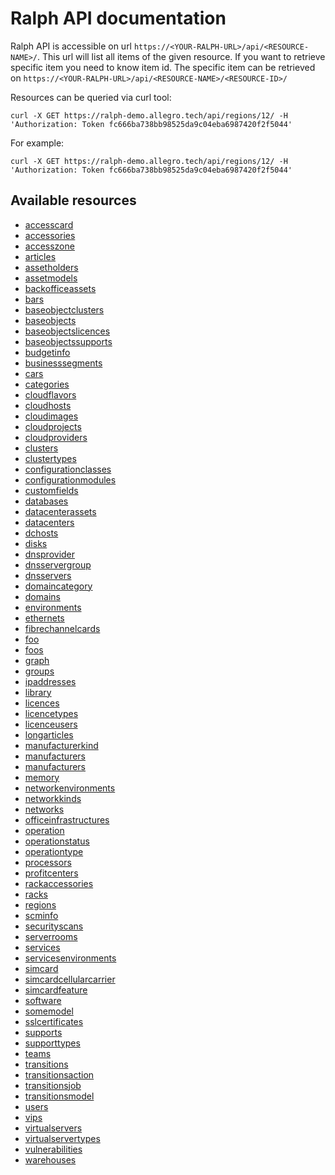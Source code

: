 # Ralph API documentation

Ralph API is accessible on url `https://<YOUR-RALPH-URL>/api/<RESOURCE-NAME>/`.
This url will list all items of the given resource.
If you want to retrieve specific item you need to know item id.
The specific item can be retrieved on `https://<YOUR-RALPH-URL>/api/<RESOURCE-NAME>/<RESOURCE-ID>/`

Resources can be queried via curl tool:
```
curl -X GET https://ralph-demo.allegro.tech/api/regions/12/ -H 'Authorization: Token fc666ba738bb98525da9c04eba6987420f2f5044'
```

For example:
```
curl -X GET https://ralph-demo.allegro.tech/api/regions/12/ -H 'Authorization: Token fc666ba738bb98525da9c04eba6987420f2f5044'
```

## Available resources

- [accesscard](accesscard.md)
- [accessories](accessories.md)
- [accesszone](accesszone.md)
- [articles](articles.md)
- [assetholders](assetholders.md)
- [assetmodels](assetmodels.md)
- [backofficeassets](backofficeassets.md)
- [bars](bars.md)
- [baseobjectclusters](baseobjectclusters.md)
- [baseobjects](baseobjects.md)
- [baseobjectslicences](baseobjectslicences.md)
- [baseobjectssupports](baseobjectssupports.md)
- [budgetinfo](budgetinfo.md)
- [businesssegments](businesssegments.md)
- [cars](cars.md)
- [categories](categories.md)
- [cloudflavors](cloudflavors.md)
- [cloudhosts](cloudhosts.md)
- [cloudimages](cloudimages.md)
- [cloudprojects](cloudprojects.md)
- [cloudproviders](cloudproviders.md)
- [clusters](clusters.md)
- [clustertypes](clustertypes.md)
- [configurationclasses](configurationclasses.md)
- [configurationmodules](configurationmodules.md)
- [customfields](customfields.md)
- [databases](databases.md)
- [datacenterassets](datacenterassets.md)
- [datacenters](datacenters.md)
- [dchosts](dchosts.md)
- [disks](disks.md)
- [dnsprovider](dnsprovider.md)
- [dnsservergroup](dnsservergroup.md)
- [dnsservers](dnsservers.md)
- [domaincategory](domaincategory.md)
- [domains](domains.md)
- [environments](environments.md)
- [ethernets](ethernets.md)
- [fibrechannelcards](fibrechannelcards.md)
- [foo](foo.md)
- [foos](foos.md)
- [graph](graph.md)
- [groups](groups.md)
- [ipaddresses](ipaddresses.md)
- [library](library.md)
- [licences](licences.md)
- [licencetypes](licencetypes.md)
- [licenceusers](licenceusers.md)
- [longarticles](longarticles.md)
- [manufacturerkind](manufacturerkind.md)
- [manufacturers](manufacturers.md)
- [manufacturers](manufacturers.md)
- [memory](memory.md)
- [networkenvironments](networkenvironments.md)
- [networkkinds](networkkinds.md)
- [networks](networks.md)
- [officeinfrastructures](officeinfrastructures.md)
- [operation](operation.md)
- [operationstatus](operationstatus.md)
- [operationtype](operationtype.md)
- [processors](processors.md)
- [profitcenters](profitcenters.md)
- [rackaccessories](rackaccessories.md)
- [racks](racks.md)
- [regions](regions.md)
- [scminfo](scminfo.md)
- [securityscans](securityscans.md)
- [serverrooms](serverrooms.md)
- [services](services.md)
- [servicesenvironments](servicesenvironments.md)
- [simcard](simcard.md)
- [simcardcellularcarrier](simcardcellularcarrier.md)
- [simcardfeature](simcardfeature.md)
- [software](software.md)
- [somemodel](somemodel.md)
- [sslcertificates](sslcertificates.md)
- [supports](supports.md)
- [supporttypes](supporttypes.md)
- [teams](teams.md)
- [transitions](transitions.md)
- [transitionsaction](transitionsaction.md)
- [transitionsjob](transitionsjob.md)
- [transitionsmodel](transitionsmodel.md)
- [users](users.md)
- [vips](vips.md)
- [virtualservers](virtualservers.md)
- [virtualservertypes](virtualservertypes.md)
- [vulnerabilities](vulnerabilities.md)
- [warehouses](warehouses.md)

